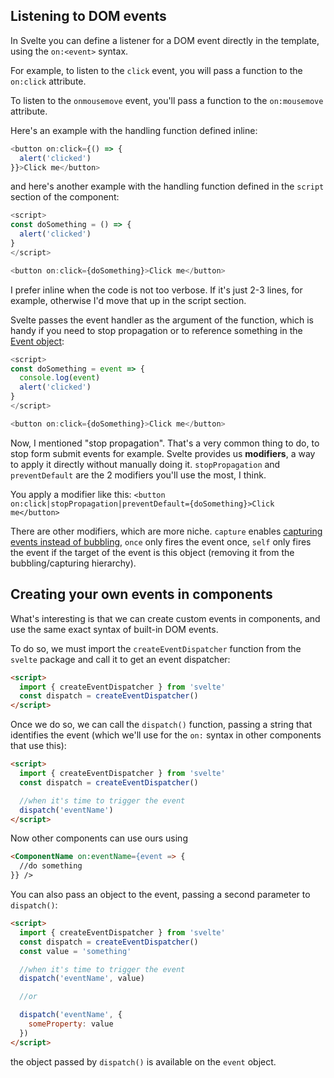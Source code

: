 ## Listening to DOM events

In Svelte you can define a listener for a DOM event directly in the template, using the `on:<event>` syntax.

For example, to listen to the `click` event, you will pass a function to the `on:click` attribute.

To listen to the `onmousemove` event, you'll pass a function to the `on:mousemove` attribute.

Here's an example with the handling function defined inline:

```js
<button on:click={() => {
  alert('clicked')
}}>Click me</button>
```

and here's another example with the handling function defined in the `script` section of the component:

```js
<script>
const doSomething = () => {
  alert('clicked')
}
</script>

<button on:click={doSomething}>Click me</button>
```

I prefer inline when the code is not too verbose. If it's just 2-3 lines, for example, otherwise I'd move that up in the script section.

Svelte passes the event handler as the argument of the function, which is handy if you need to stop propagation or to reference something in the [Event object](https://flaviocopes.com/javascript-events/#the-event-object):

```js
<script>
const doSomething = event => {
  console.log(event)
  alert('clicked')
}
</script>

<button on:click={doSomething}>Click me</button>
```

Now, I mentioned "stop propagation". That's a very common thing to do, to stop form submit events for example. Svelte provides us **modifiers**, a way to apply it directly without manually doing it.
`stopPropagation` and `preventDefault` are the 2 modifiers you'll use the most, I think.

You apply a modifier like this: `<button on:click|stopPropagation|preventDefault={doSomething}>Click me</button>`

There are other modifiers, which are more niche. `capture` enables [capturing events instead of bubbling](https://flaviocopes.com/javascript-events/#event-bubbling-and-event-capturing), `once` only fires the event once, `self` only fires the event if the target of the event is this object (removing it from the bubbling/capturing hierarchy).

## Creating your own events in components

What's interesting is that we can create custom events in components, and use the same exact syntax of built-in DOM events.

To do so, we must import the `createEventDispatcher` function from the `svelte` package and call it to get an event dispatcher:

```html
<script>
  import { createEventDispatcher } from 'svelte'
  const dispatch = createEventDispatcher()
</script>
```

Once we do so, we can call the `dispatch()` function, passing a string that identifies the event (which we'll use for the `on:` syntax in other components that use this):

```html
<script>
  import { createEventDispatcher } from 'svelte'
  const dispatch = createEventDispatcher()

  //when it's time to trigger the event
  dispatch('eventName')
</script>
```

Now other components can use ours using

```html
<ComponentName on:eventName={event => {
  //do something
}} />
```

You can also pass an object to the event, passing a second parameter to `dispatch()`:

```html
<script>
  import { createEventDispatcher } from 'svelte'
  const dispatch = createEventDispatcher()
  const value = 'something'

  //when it's time to trigger the event
  dispatch('eventName', value)

  //or

  dispatch('eventName', {
    someProperty: value
  })
</script>
```

the object passed by `dispatch()` is available on the `event` object.

